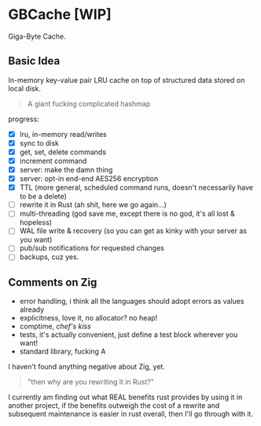 # GBCache [WIP]

Giga-Byte Cache.

## Basic Idea

In-memory key-value pair LRU cache on top of structured data stored on local disk.
> A giant fucking complicated hashmap

progress:
- [x] lru, in-memory read/writes
- [x] sync to disk
- [x] get, set, delete commands
- [x] increment command
- [x] server: make the damn thing
- [x] server: opt-in end-end AES256 encryption
- [x] TTL (more general, scheduled command runs, doesn't necessarily have to be a delete)
- [ ] rewrite it in Rust (ah shit, here we go again...)
- [ ] multi-threading (god save me, except there is no god, it's all lost & hopeless)
- [ ] WAL file write & recovery (so you can get as kinky with your server as you want)
- [ ] pub/sub notifications for requested changes
- [ ] backups, cuz yes.

## Comments on Zig
- error handling, i think all the languages should adopt errors as values already
- explicitness, love it, no allocator? no heap!
- comptime, *chef's kiss*
- tests, it's actually convenient, just define a test block wherever you want!
- standard library, fucking A

I haven't found anything negative about Zig, yet.

> "then why are you rewriting it in Rust?"

I currently am finding out what REAL benefits rust provides by using it in another project,
if the benefits outweigh the cost of a rewrite and subsequent maintenance is easier in rust overall,
then I'll go through with it.
